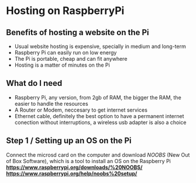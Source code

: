 # Hosting on RaspberryPi

## Benefits of hosting a website on the Pi
- Usual website hosting is expensive, specially in medium and long-term
- Raspberry Pi can easily run on low energy
- The Pi is portable, cheap and can fit anywhere
- Hosting is a matter of minutes on the Pi

## What do I need
- Raspberry Pi, any version, from 2gb of RAM, the bigger the RAM, the easier to handle the resources
- A Router or Modem, neccesary to get internet services
- Ethernet cable, definitely the best option to have a permanent internet conection without interruptions, a wireless usb adapter is also a choice

## Step 1 / Setting up an OS on the Pi
Connect the microsd card on the computer and download *NOOBS* (New Out of Box Software), which is a tool to install an OS on the Raspberry Pi
**https://www.raspberrypi.org/downloads/%20NOOBS/**
**https://www.raspberrypi.org/help/noobs%20setup/**
